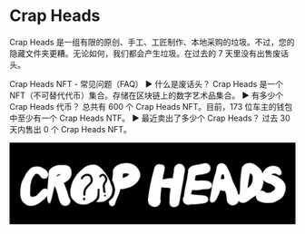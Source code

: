 # Crap Heads

Crap Heads 是一组有限的原创、手工、工匠制作、本地采购的垃圾。不过，您的隐藏文件夹更糟。无论如何，我们都会产生垃圾。在过去的 7 天里没有出售废话头。

Crap Heads NFT - 常见问题（FAQ）
▶ 什么是废话头？
Crap Heads 是一个 NFT（不可替代代币）集合。存储在区块链上的数字艺术品集合。
▶ 有多少个 Crap Heads 代币？
总共有 600 个 Crap Heads NFT。目前，173 位车主的钱包中至少有一个 Crap Heads NTF。
▶ 最近卖出了多少个 Crap Heads？
过去 30 天内售出 0 个 Crap Heads NFT。

![NFT](unnamed.png)

